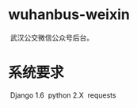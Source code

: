 wuhanbus-weixin
===============

 武汉公交微信公众号后台。


系统要求
===============

 Django 1.6
 python 2.X
 requests

